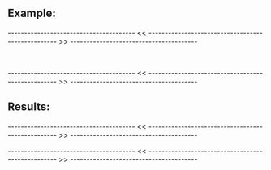 ## Example:
--------------------------------------- << -------------------------------------------------- >> ---------------------------------------

<div style="max-width=500, max-height=auto">
  <img src"![image](https://github.com/user-attachments/assets/9bda0856-ad9f-40c9-a65f-c3a557c79d8f)
  " width"500" height"auto">
  <img src"![image](https://github.com/user-attachments/assets/14116fb2-73f1-4313-b393-19f2424e8c90)
  " width"500" height"auto">
</div>

--------------------------------------- << -------------------------------------------------- >> ---------------------------------------

## Results:
--------------------------------------- << -------------------------------------------------- >> ---------------------------------------
<div style="max-width=500, max-height=auto">
  <img src"![image](https://github.com/user-attachments/assets/ecd523c3-549b-47ed-9f52-a8b5e63df87c)
  " width"500" height"auto">
</div>
--------------------------------------- << -------------------------------------------------- >> ---------------------------------------
